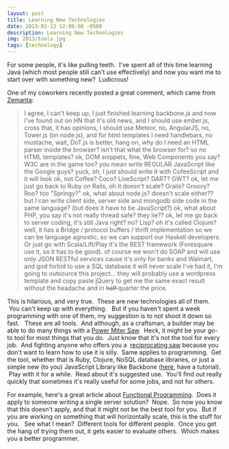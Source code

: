 ```yaml
---
layout: post
title: Learning New Technologies
date: 2013-02-13 12:00:00 -0500
description: Learning New Technologies
img: 2013/tools.jpg
tags: [technology]
---
```


For some people, it's like pulling teeth.  I've spent all of this time learning Java (which most people still can't use
effectively) and now you want me to start over with something new?  Ludicrous!

One of my coworkers recently posted a great comment, which came from 
[Zemanta](http://www.zemanta.com/blog/i-bet-you-over-engineered-your-startup/):
<blockquote>
I agree, I can't keep up, I just finished learning backbone.js and now I've found out on HN that it's 
old news, and I should use ember.js, cross that, it has opinions, I should use Meteor, no, AngularJS, no, Tower.js 
(on node.js), and for html templates I need handlebars, no mustache, wait, DoT.js is better, hang on, why do I need an 
HTML parser inside the browser? isn't that what the browser for? so no HTML templates? ok, DOM snippets, fine, 
Web Components you say? W3C are in the game too? you mean write REGULAR JavaScript like the Google guys? yuck, oh, 
I just should write it with CofeeScript and it will look ok, not Coffee? Coco? LiveScript? DART? GWT? ok, let me 
just go back to Ruby on Rails, oh it doesn't scale? Grails? Groovy? Roo? too "Springy?" ok, what about node.js? 
doesn't scale either?? but I can write client side, server side and mongodb side code in the same language? 
(but does it have to be JavaScript?) ok, what about PHP, you say it's not really thread safe? they lie?? ok, let me 
go back to server coding, it's still Java right? no? Lisp? oh it's called Clojure? well, it has a Bridge / protocol 
buffers / thrift implementation so we can be language agnostic, so we can support our Haskell developers. Or just 
go with Scala/Lift/Play it's the BEST framework (Foresquare use it, so it has to be good). of course we won't do SOAP 
and will use only JSON RESTful services cause it's only for banks and Walmart, and god forbid to use a SQL database 
it will never scale
I've had it, I'm going to outsource this project... they will probably use a wordpress template and copy paste 
jQuery to get me the same exact result without the headache and in <del>half </del>quarter the price.
</blockquote>

This is hilarious, and very true.  These are new technologies all of them.  You can't keep up with everything.  
But if you haven't spent a week programming with one of them, my suggestion is to not shoot it down so fast.  
These are all tools.  And although, as a craftsman, a builder may be able to do many things with a 
[Power Miter Saw](http://en.wikipedia.org/wiki/Miter_saw).  Heck, it might be your go-to tool for most things 
that you do.  Just know that it's not the tool for every job.  And fighting anyone who offers you a 
[reciprocating saw](http://en.wikipedia.org/wiki/Reciprocating_saw) because you don't want to learn how to use it is 
silly.  Same applies to programming.  Get the tool, whether that is Ruby, Clojure, NoSQL database libraries, or just a 
simple new (to you) JavaScript Library like Backbone ([here](http://dailyjs.com/2013/01/31/backbone-tutorial-10/), 
have a tutorial).  Play with it for a while.  Read about it's suggested use.  You'll find out really quickly that 
sometimes it's really useful for some jobs, and not for others.

For example, here's a great article about 
[Functional Programming](http://dailyvim.blogspot.com/2009/04/why-functional-programming-matters.html).  Does it apply
to someone writing a single server solution?  Nope.  So now you know that this doesn't apply, and that it might not be 
the best tool for you.  But if you are working on something that will horizontally scale, this is the stuff for you.  
See what I mean?  Different tools for different people.  Once you get the hang of trying them out, it gets easier to 
evaluate others.  Which makes you a better programmer.
